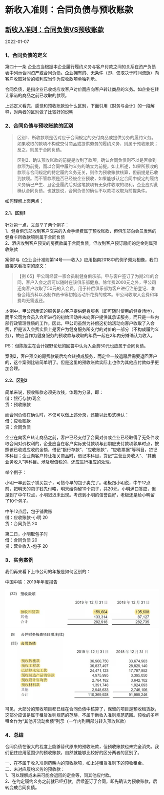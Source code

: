 # 新收入准则：合同负债与预收账款

## <a href="https://zhuanlan.zhihu.com/p/135455385">新收入准则：合同负债VS预收账款</a> 

2022-01-07

### 1、合同负债的定义

第四十一条 企业应当根据本企业履行履约义务与客户付款之间的关系在资产负债表中列示合同资产或合同负债。企业拥有的、无条件（即，仅取决于时间流逝）向客户收取对价的权利应当作为应收款项单独列示。

合同负债，是指企业已收或应收客户对价而应向客户转让商品的义务。如企业在转让承诺的商品之前已收取的款项。

上述定义看完，感觉和预收账款没什么区别，下面引用《财务与会计》的一段解释，对两者的区别做了比较好的说明

### 2、合同负债与预收账款的区别

>区别1、所收款项是否对应于合同规定的交付商品或提供劳务的履约义务。如果收取的款项不构成交付商品或提供劳务的履约义务，则属于预收账款；反之，则属于合同负债。
>
>区别2、确认预收账款的前提是收到了款项，确认合同负债则不以是否收到款项为前提，而以合同中履约义务的确立为前提。如上所述，如果所预收的款项与合同规定的特定履约义务无关，则作为预收账款核算，但前提是已收到款项。而不管款项是否已经被企业预收，如果能够认定合同中规定的履约义务确已产生、且企业履约后对这笔款项有无条件收取的权利，企业应对此确认合同负债。也就是说，合同负债的确认不以款项收取为前提条件。

如何理解上面两点：

#### 2.1、区别1

针对第一点，文章举了两个例子：    
1、健身俱乐部收到客户交来的入会手续费属于预收账款，但俱乐部向会员发售的健身卡所收款项则属于合同负债    
2、酒店收到客户预交的房费款属于合同负债，但收到客户预订房间的定金则属预收账款

案例1与《企业会计准则第14号——收入》应用指南2018中的例子颇为相像，我们直接来看指南的原文：

>【例 65】甲公司经营一家会员制健身俱乐部。甲与客户签订了为期2年的合同，客户入会之后可以随时在该俱乐部健身。除年费2000元之外，甲公司还向客户收取了50元的入会费，用于补偿俱乐部为客户进行注册登记、准备会籍资料以及制作员卡等初始活动所花费的成本。甲公司收取入会费和年费均无需返还。

本例中，甲公司承诺的服务是向客户提供健身服务（即可随时使用的健身场地），而甲公司为会员入会所进行的初始活动并未向客户提供其承诺服务，而只是一些内部行政管理性质的工作。因此，甲公司虽然为补偿这初始活动向客户收取了入会费，但是该入会费实质上是客户为健身服务所支付的对价的一部分（不构成履约义务），故应当作为健身服务的预收款与收取的年费一起在2年内分摊确认为收入。

PS：但陈版主在会计视野论坛的回答中认为入会费50元也应属于合同负债。

案例2，客户预交的房费款最后均会转换成服务，而定金一般退房后需要退回客户的，这个案例比较简单明了。但是这里的预收账款实际上也作为其他应付款似乎更加合理。

#### 2.2、区别2

简单来说，预收账款必须先收钱，体现为分录，即：    
借：银行存款/现金    
贷：预收账款    

而合同负债在确认时，不仅可以做上述分录，还能以此形式确认：    
借：应收账款    
贷：合同负债    

企业在向客户转让商品之前，客户已经支付了合同对价或企业已经取得了无条件收取合同对价权利的，企业应当在客户实际支付款项与到期应支付款项孰早时点，按照该已收或应收的金额，借记“银行存款”、“应收账款”、“应收票据”等科目，贷记本科目；企业向客户转让相关商品时，借记本科目，贷记“主营业务收入”、“其他业务收入”等科目。涉及增值税的，还应进行相应的处理。

举个例子：

小明一早到包子铺买包子，可惜今早的包子卖完了。老板跟小明说，中午12点前，把明天的包子钱先付咯，明天给你留10个包子，共20元。小明满口答应，但是到了中午12点，小明迟迟未出现。考虑到小明的信誉良好，老板还是给小明留了10个包子。

中午12点后，包子铺做账    
借：应收账款-小明 20    
贷：合同负债 20    

第二日，小明取包子时    
借：合同负债 20    
贷：营业收入-包子 20    

### 3、实务案例

我们再来看下上市公司的年报是如何区别的：

中国中铁：2019年年度报告

![](img/info0002-1.jpg)
![](img/info0002-2.jpg)

可见，大部分的预收项目都已经在合同负债中核算了，保留的项目是预收租赁款，这部分应该是属于租赁准则规范的范畴，不属于新收入准则规范范围。预收的多年租金作为“其他非流动负债”列示（一年内到期部分转入预收账款）

### 4、总结

合同负债在很大的程度上能够替代原来的预收账款，但预收账款也未完全消失。我们记住应用范围少的预收账款，自然就能够比较好的区分两者的区别了。

一、在不属于收入准则范畴内的预收款项，如上述租赁准则下的预收租金。    
二、未对应履约义务的预收款：    
1、可以理解成未来可能会退回的定金等，同其他应付款。    
2、在约定履约义务之前就已经打款，后续签订了合同。即先确认为预收账款，后转变成合同负债。
